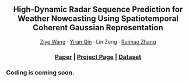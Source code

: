 <p align="center">
  <h2 align="center">High-Dynamic Radar Sequence Prediction for<br>Weather Nowcasting Using Spatiotemporal Coherent Gaussian Representation</h2>
 <p align="center">
    <a href="https://github.com/Ziyeeee">Ziye Wang</a>
    ·
    <a href="https://github.com/IranQin">Yiran Qin</a>
    ·
    Lin Zeng
    ·
    <a href="http://www.zhangruimao.site">Ruimao Zhang</a>
  </p>
  <h3 align="center"><a href="">Paper</a> | <a href="">Project Page</a> | <a href="https://huggingface.co/datasets/Ziyeeee/3D-NEXRAD">Dataset</a> </h3>
  <div align="center"></div>
</p>
  <h3>Coding is coming soon.</h3>
</p>
